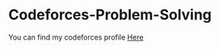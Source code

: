 # Codeforces-Problem-Solving
You can find my codeforces profile [Here](https://codeforces.com/profile/BusyBud)

